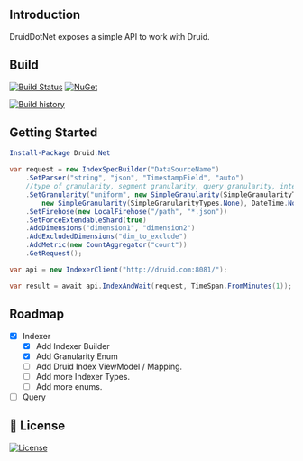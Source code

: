 ## Introduction 
DruidDotNet exposes a simple API to work with Druid.

## Build
[![Build Status](https://ci.appveyor.com/api/projects/status/k28ufn8sgc01j1cf?svg=true)](https://ci.appveyor.com/project/deaquino/druid-net)
[![NuGet](https://img.shields.io/nuget/v/Druid.Net.svg)](https://www.nuget.org/packages/Druid.Net/)

[![Build history](https://buildstats.info/appveyor/chart/deaquino/druid-net)](https://ci.appveyor.com/project/deaquino/beatpulse/druid-net)

## Getting Started
```powershell
Install-Package Druid.Net
```
```csharp
var request = new IndexSpecBuilder("DataSourceName")
    .SetParser("string", "json", "TimestampField", "auto")
    //type of granularity, segment granularity, query granularity, intervals startDate and endDate
    .SetGranularity("uniform", new SimpleGranularity(SimpleGranularityTypes.Year),
        new SimpleGranularity(SimpleGranularityTypes.None), DateTime.Now.Date.AddDays(-1), DateTime.Now.Date)
    .SetFirehose(new LocalFirehose("/path", "*.json"))
    .SetForceExtendableShard(true)
    .AddDimensions("dimension1", "dimension2")
    .AddExcludedDimensions("dim_to_exclude")
    .AddMetric(new CountAggregator("count"))
    .GetRequest();

var api = new IndexerClient("http://druid.com:8081/");

var result = await api.IndexAndWait(request, TimeSpan.FromMinutes(1));
```

## Roadmap
- [x] Indexer
    - [x] Add Indexer Builder
    - [x] Add Granularity Enum
    - [ ] Add Druid Index ViewModel / Mapping.
    - [ ] Add more Indexer Types.
    - [ ] Add more enums.
- [ ] Query

## 📃 License
[![License](https://img.shields.io/badge/License-Apache%202.0-blue.svg)](https://opensource.org/licenses/Apache-2.0)
